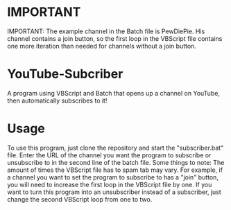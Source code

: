 # IMPORTANT
IMPORTANT: The example channel in the Batch file is PewDiePie. His channel contains a join button, so the first loop in the VBScript file contains one more iteration than needed for channels without a join button.
# YouTube-Subcriber
A program using VBScript and Batch that opens up a channel on YouTube, then automatically subscribes to it!
# Usage
To use this program, just clone the repository and start the "subscriber.bat" file. Enter the URL of the channel you want the program to subscribe or unsubscribe to in the second line of the batch file. Some things to note: The amount of times the VBScript file has to spam tab may vary. For example, if a channel you want to set the program to subscribe to has a "join" button, you will need to increase the first loop in the VBScript file by one. If you want to turn this program into an unsubscriber instead of a subscriber, just change the second VBScript loop from one to two.
